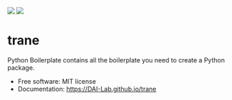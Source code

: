 [![][pypi-img]][pypi-url] [![][travis-img]][travis-url]

# trane


Python Boilerplate contains all the boilerplate you need to create a Python package.

- Free software: MIT license
- Documentation: https://DAI-Lab.github.io/trane

[travis-img]: https://travis-ci.org/DAI-Lab/trane.svg?branch=master
[travis-url]: https://travis-ci.org/DAI-Lab/trane
[pypi-img]: https://img.shields.io/pypi/v/trane.svg
[pypi-url]: https://pypi.python.org/pypi/trane
